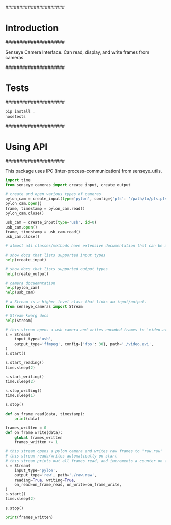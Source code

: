 #####################
# Introduction
#####################

Senseye Camera Interface.
Can read, display, and write frames from cameras.

#####################
# Tests
#####################
```python
pip install .
nosetests
```

#####################
# Using API
#####################

This package uses IPC (inter-process-communication) from senseye_utils.

```python
import time
from senseye_cameras import create_input, create_output

# create and open various types of cameras
pylon_cam = create_input(type='pylon', config={'pfs': '/path/to/pfs.pfs'}, id=0)
pylon_cam.open()
frame, timestamp = pylon_cam.read()
pylon_cam.close()

usb_cam = create_input(type='usb', id=0)
usb_cam.open()
frame, timestamp = usb_cam.read()
usb_cam.close()

# almost all classes/methods have extensive documentation that can be accessed via the 'help' function

# show docs that lists supported input types
help(create_input)

# show docs that lists supported output types
help(create_output)

# camera docuemntation
help(pylon_cam)
help(usb_cam)

# a Stream is a higher-level class that links an input/output.
from senseye_cameras import Stream

# Stream kwarg docs
help(Stream)

# this stream opens a usb camera and writes encoded frames to 'video.avi'
s = Stream(
    input_type='usb',
    output_type='ffmpeg', config={'fps': 30}, path='./video.avi',
)
s.start()

s.start_reading()
time.sleep(2)

s.start_writing()
time.sleep(2)

s.stop_writing()
time.sleep(1)

s.stop()

def on_frame_read(data, timestamp):
    print(data)

frames_written = 0
def on_frame_write(data):
    global frames_written
    frames_written += 1

# this stream opens a pylon camera and writes raw frames to 'raw.raw'
# this stream reads/writes automatically on start
# this stream prints out all frames read, and increments a counter on frame written
s = Stream(
    input_type='pylon',
    output_type='raw', path='./raw.raw',
    reading=True, writing=True,
    on_read=on_frame_read, on_write=on_frame_write,
)
s.start()
time.sleep(2)

s.stop()

print(frames_written)
```
